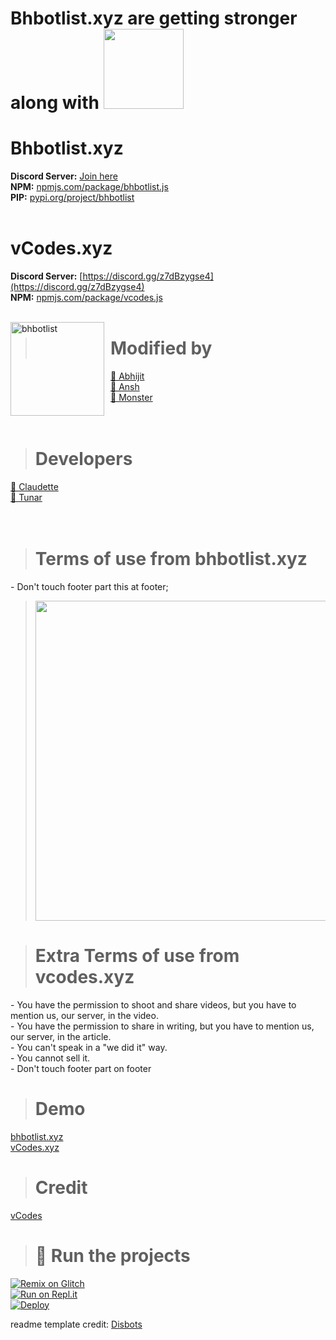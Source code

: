 # **Bhbotlist.xyz are getting stronger along with <img width="128" href="https://vcodes.xyz" src="https://cdn.discordapp.com/attachments/864310216762195978/873058979796906054/vCodes.png">**

# Bhbotlist.xyz
**Discord Server:** [Join here](https://bhbotlist.xyz/dc)<br>
**NPM:** [npmjs.com/package/bhbotlist.js](https://www.npmjs.com/bhbotlist.js)<br>
**PIP:** [pypi.org/project/bhbotlist](https://pypi.org/project/bhbotlist/)<br>
<br>
# vCodes.xyz
**Discord Server:** [https://discord.gg/z7dBzygse4](https://discord.gg/z7dBzygse4)<br>
**NPM:** [npmjs.com/package/vcodes.js](https://www.npmjs.com/package/vcodes.js)<br>
<br>

<img width="150" height="150" align="left" style="float: left; margin: 0 10px 0 0;" alt="bhbotlist" src="https://bhbotlist.xyz/img/logo.png"> 

> # Modified by
<a href="https://bhbotlist.xyz/user/836958855866089512">👤 Abhijit</a><br>
<a href="https://bhbotlist.xyz/user/671390595184459782">👤 Ansh</a><br>
<a href="https://bhbotlist.xyz/user/566113631499059220">👤 Monster</a><br>
<br><br>

> # Developers
<a href="https://github.com/iClaudette">👤 Claudette</a><br>
<a href="https://github.com/tunarjs">👤 Tunar</a><br>
<br><br>

> # Terms of use from bhbotlist.xyz
<a>- Don't touch footer part this at footer;</a><br>
><img width="512" src="https://cdn.discordapp.com/attachments/946643231746170991/951121649850286100/termstouse.png">

> # Extra Terms of use from vcodes.xyz
<a>- You have the permission to shoot and share videos, but you have to mention us, our server, in the video.</a><br>
<a>- You have the permission to share in writing, but you have to mention us, our server, in the article.</a><br>
<a>- You can't speak in a "we did it" way.</a><br>
<a>- You cannot sell it.</a><br>
<a>- Don't touch footer part on footer</a><br>

> # Demo 
[bhbotlist.xyz](https://bhbotlist.xyz/)
<br>
[vCodes.xyz](https://vcodes.xyz/)

> # Credit 
[vCodes](https://vcodes.xyz/)

> # 💨 Run the projects
[![Remix on Glitch](https://cdn.glitch.com/2703baf2-b643-4da7-ab91-7ee2a2d00b5b%2Fremix-button.svg)](https://glitch.com/edit/#!/import/github/bhbotlist-xyz/bhbotlist)<br>
[![Run on Repl.it](https://repl.it/badge/github/disbotsxyz/Disbots)](https://repl.it/github/bhbotlist-xyz/bhbotlist)<br>
[![Deploy](https://www.herokucdn.com/deploy/button.svg)](https://heroku.com/deploy?template=https://github.com/bhbotlist-xyz/bhbotlist)

readme template credit:
[Disbots](https://disbots.xyz)
